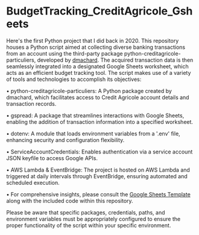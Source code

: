 # BudgetTracking_CreditAgricole_Gsheets

Here's the first Python project that I did back in 2020. This repository houses a Python script aimed at collecting diverse banking transactions from an account using the third-party package python-creditagricole-particuliers, developed by [dmachard](https://github.com/dmachard/python-creditagricole-particuliers). The acquired transaction data is then seamlessly integrated into a designated Google Sheets worksheet, which acts as an efficient budget tracking tool. The script makes use of a variety of tools and technologies to accomplish its objectives:

• python-creditagricole-particuliers: A Python package created by dmachard, which facilitates access to Credit Agricole account details and transaction records.

• gspread: A package that streamlines interactions with Google Sheets, enabling the addition of transaction information into a specified worksheet.

• dotenv: A module that loads environment variables from a '.env' file, enhancing security and configuration flexibility.

• ServiceAccountCredentials: Enables authentication via a service account JSON keyfile to access Google APIs.

• AWS Lambda & EventBridge: The project is hosted on AWS Lambda and triggered at daily intervals through EventBridge, ensuring automated and scheduled execution.

• For comprehensive insights, please consult the [Google Sheets Template](https://docs.google.com/spreadsheets/d/1NvhKyCqQK515gzzyhcQUO0TfHJLnYhUB1hptQ-sZAT0/edit?usp=sharing) along with the included code within this repository.

Please be aware that specific packages, credentials, paths, and environment variables must be appropriately configured to ensure the proper functionality of the script within your specific environment.
